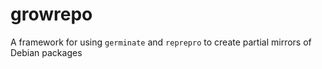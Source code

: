 # growrepo
A framework for using `germinate` and `reprepro` to create partial mirrors of Debian packages
